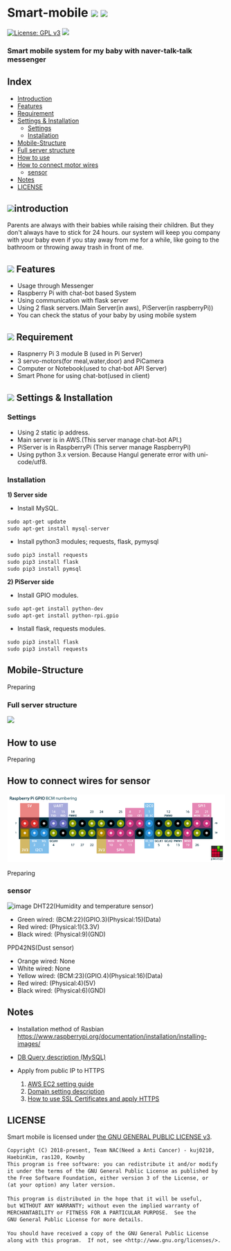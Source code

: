 
# Smart-mobile <img src="https://image.flaticon.com/icons/svg/306/306905.svg?raw=true" width =60> <img src = "https://user-images.githubusercontent.com/33398268/38657401-f795fc16-3e5a-11e8-9fb1-87eab8b4176e.png" width=63 >
[![License: GPL v3](https://img.shields.io/badge/licence-GPL%20v3-yellow.svg)](https://github.com/kuj0210/IoT-Pet-Home-System/blob/master/LICENSE)
<img src="https://img.shields.io/badge/python-%3E%3D3-brightgreen.svg">
<br/>
### Smart mobile system for my baby with naver-talk-talk messenger

## Index
* [Introduction](#introduction)
* [Features](#-features)
* [Requirement](#requirement)
* [Settings & Installation](#settings--installation)
  * [Settings](#settings)
  * [Installation](#installation)
* [Mobile-Structure](#mobile-structure)
* [Full server structure](#full-server-structure)
* [How to use](#how-to-use)
* [How to connect motor wires](#how-to-connect-motor-wires)
  * [sensor](#sensor)
* [Notes](#notes)
* [LICENSE](#license)

## <img src = "https://image.flaticon.com/icons/svg/187/187614.svg" width=60 >**introduction** 

Parents are always with their babies while raising their children. But they don't always have to stick for 24 hours. our system will keep you company with your baby even if you stay away from me for a while, like going to the bathroom or throwing away trash in front of me.


## <img src = "https://image.flaticon.com/icons/svg/321/321777.svg" width=60 > **Features**

 - Usage through Messenger
 - Raspberry Pi with chat-bot based System
 - Using communication with flask server
 - Using 2 flask servers.(Main Server(in aws), PiServer(in raspberryPi))
 - You can check the status of your baby by using mobile system


## <img src = "https://image.flaticon.com/icons/svg/715/715585.svg" width=60 > **Requirement**

 - Raspnerry Pi 3 module B (used in Pi Server)
 - 3 servo-motors(for meal,water,door) and PiCamera
 - Computer or Notebook(used to chat-bot API Server)
 - Smart Phone for using chat-bot(used in client)

## <img src = "https://image.flaticon.com/icons/svg/138/138849.svg" width=60 > **Settings & Installation**

### **Settings** 


 - Using 2 static ip address.
 - Main server is in AWS.(This server manage chat-bot API.)
 - PiServer is in RaspberryPi (This server manage RaspberryPi)
 - Using python 3.x version. Because Hangul generate error with uni-code/utf8.
 
### **Installation** 

 **1) Server side**
  - Install MySQL.
  ```
  sudo apt-get update
  sudo apt-get install mysql-server
  ```
  
  - Install python3 modules; requests, flask, pymysql 
  ```
  sudo pip3 install requests
  sudo pip3 install flask
  sudo pip3 install pymsql
  ```
   
 **2) PiServer side**
  - Install GPIO modules.
  ```
  sudo apt-get install python-dev
  sudo apt-get install python-rpi.gpio
  ```
   
  - Install flask, requests modules.
  ```
  sudo pip3 install flask
  sudo pip3 install requests
  ```

## **Mobile-Structure**
Preparing

### **Full server structure**
![](https://user-images.githubusercontent.com/33398268/41038128-3f27e2ba-69d0-11e8-88c3-03cf5e941de8.png)






## **How to use**
Preparing

## **How to connect wires for sensor**
![](https://github.com/kuj0210/IoT-Pet-Home-System/blob/master/.README/raspberry-pi-pinout.png?raw=true)

Preparing


### **sensor**
![image](https://user-images.githubusercontent.com/24354747/40634592-ca4e7350-6330-11e8-9494-97157efaea55.png)
DHT22(Humidity and temperature sensor)
- Green wired: (BCM:22)(GPIO.3)(Physical:15)(Data)
- Red wired: (Physical:1)(3.3V)
- Black wired: (Physical:9)(GND)

PPD42NS(Dust sensor)
- Orange wired: None
- White wired: None
- Yellow wired: (BCM:23)(GPIO.4)(Physical:16)(Data)
- Red wired: (Physical:4)(5V)
- Black wired: (Physical:6)(GND)


 ## **Notes**
 
 - Installation method of Rasbian<br>
   https://www.raspberrypi.org/documentation/installation/installing-images/

 - [DB Query description (MySQL)](https://github.com/kuj0210/IoT-Pet-Home-System/blob/master/.README/Notes/DB_Query_description.md)
 
 - Apply from public IP to HTTPS
   1. [AWS EC2 setting guide](https://github.com/kuj0210/IoT-Pet-Home-System/blob/master/.README/Notes/AWS_EC2_setting.md)
   2. [Domain setting description](https://github.com/kuj0210/IoT-Pet-Home-System/blob/master/.README/Notes/Domain_setting.md)
   3. [How to use SSL Certificates and apply HTTPS](https://github.com/kuj0210/IoT-Pet-Home-System/blob/master/.README/Notes/How_to_use_SSL_Certificates_and_apply_HTTPS.md)

 ## **LICENSE**
 
Smart mobile is licensed under [the GNU GENERAL PUBLIC LICENSE v3](https://github.com/kuj0210/IoT-Pet-Home-System/blob/master/LICENSE).
 
 ```
 Copyright (C) 2018-present, Team NAC(Need a Anti Cancer) - kuj0210, HaebinKim, ras120, Kownby         
This program is free software: you can redistribute it and/or modify
it under the terms of the GNU General Public License as published by
the Free Software Foundation, either version 3 of the License, or
(at your option) any later version.

This program is distributed in the hope that it will be useful,
but WITHOUT ANY WARRANTY; without even the implied warranty of
MERCHANTABILITY or FITNESS FOR A PARTICULAR PURPOSE.  See the
GNU General Public License for more details.

You should have received a copy of the GNU General Public License
along with this program.  If not, see <http://www.gnu.org/licenses/>.
```
